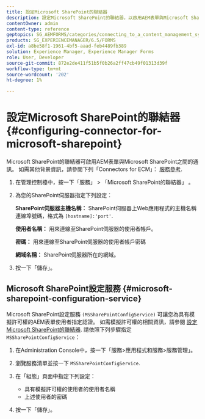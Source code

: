 ```yaml
---
title: 設定Microsoft SharePoint的聯結器
description: 設定Microsoft SharePoint的聯結器，以啟用AEM表單與Microsoft SharePoint之間的通訊。
contentOwner: admin
content-type: reference
geptopics: SG_AEMFORMS/categories/connecting_to_a_content_management_system
products: SG_EXPERIENCEMANAGER/6.5/FORMS
exl-id: a8be58f1-1961-4bf5-aaad-feb4489fb389
solution: Experience Manager, Experience Manager Forms
role: User, Developer
source-git-commit: 872e2de411f51b5f0b26a2ff47cb49f01313d39f
workflow-type: tm+mt
source-wordcount: '202'
ht-degree: 1%

---
```


# 設定Microsoft SharePoint的聯結器 {#configuring-connector-for-microsoft-sharepoint}

Microsoft SharePoint的聯結器可啟用AEM表單與Microsoft SharePoint之間的通訊。 如需其他背景資訊，請參閱下列「Connectors for ECM」： [服務參考](https://www.adobe.com/go/learn_aemforms_services_63).

1. 在管理控制檯中，按一下「服務」 > 「Microsoft SharePoint的聯結器」 。
1. 為您的SharePoint伺服器指定下列設定：

   **SharePoint伺服器主機名稱：** SharePoint伺服器上Web應用程式的主機名稱連線埠號碼，格式為 `[hostname]:'port'`.

   **使用者名稱：** 用來連線至SharePoint伺服器的使用者帳戶。

   **密碼：** 用來連線至SharePoint伺服器的使用者帳戶密碼

   **網域名稱：** SharePoint伺服器所在的網域。

1. 按一下「儲存」。

## Microsoft SharePoint設定服務 {#microsoft-sharepoint-configuration-service}

Microsoft SharePoint設定服務 `(MSSharePointConfigService)` 可讓您為具有模擬許可權的AEM表單使用者指定認證。 如需模擬許可權的相關資訊，請參閱 [設定Microsoft SharePoint的聯結器](https://help.adobe.com/en_US/AEMForms/6.1/SharePointConfig/index.html). 請依照下列步驟指定 `MSSharePointConfigService`：

1. 在Administration Console中，按一下「服務>應用程式和服務>服務管理」。
1. 瀏覽服務清單並按一下 `MSSharePointConfigService`.
1. 在「組態」頁面中指定下列設定：

   * 具有模擬許可權的使用者的使用者名稱
   * 上述使用者的密碼

1. 按一下「儲存」。
